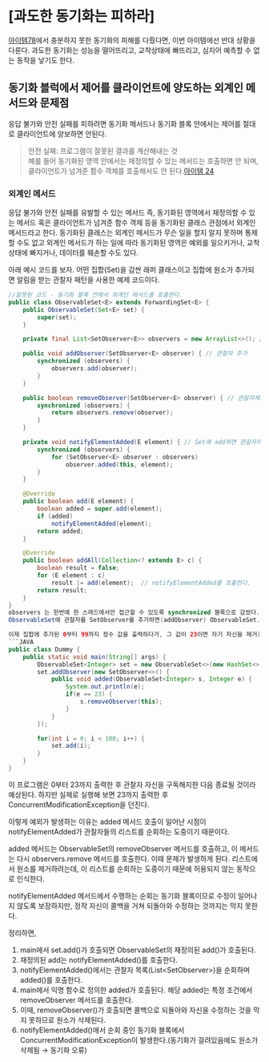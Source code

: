 # [과도한 동기화는 피하라]
[아이템78](../../11장/아이템_78/공유_중인_가변_데이터는_동기화해_사용하라.md)에서 충분하지 못한 동기화의 피해를 다뤘다면, 이번 아이템에선 반대 상황을 다룬다. 과도한 동기화는 성능을 떨어뜨리고, 교착상태에 빠뜨리고, 심지어 예측할 수 없는 동작을 낳기도 한다.

## 동기화 블럭에서 제어를 클라이언트에 양도하는 외계인 메서드와 문제점
응답 불가와 안전 실패를 피하려면 동기화 메서드나 동기화 블록 안에서는 제어를 절대로 클라이언트에 양보하면 안된다.  
> 안전 실패: 프로그램이 잘못된 결과를 계산해내는 것  
예를 들어 동기화된 영역 안에서는 재정의할 수 있는 메서드는 호출하면 안 되며, 클라이언트가 넘겨준 함수 객체를 호출해서도 안 된다.[아이템 24](../../04장/아이템_24/멤버_클래스는_되도록_static으로_만들라.md) 

### 외계인 메서드
응답 불가와 안전 실패를 유발할 수 있는 메서드 즉, 동기화된 영역에서 재정의할 수 있는 메서드 혹은 클라이언트가 넘겨준 함수 객체 등을 동기화된 클래스 관점에서 외계인 메서드라고 한다. 동기화된 클래스는 외계인 메서드가 무슨 일을 할지 알지 못하며 통제할 수도 없고 외계인 메서드가 하는 일에 따라 동기화된 영역은 예외를 일으키거나, 교착상태에 빠지거나, 데이터를 훼손할 수도 있다.

아래 예시 코드를 보자. 어떤 집합(Set)을 감싼 래퍼 클래스이고 집합에 원소가 추가되면 알림을 받는 관찰자 패턴을 사용한 예제 코드이다. 
```JAVA
//잘못된 코드 - 동기화 블록 안에서 외계인 메서드를 호출한다.
public class ObservableSet<E> extends ForwardingSet<E> {
    public ObservableSet(Set<E> set) {
        super(set);
    }

    private final List<SetObserver<E>> observers = new ArrayList<>(); // 관찰자리스트 보관

    public void addObserver(SetObserver<E> observer) { // 관찰자 추가
        synchronized (observers) {
            observers.add(observer);
        }
    }

    public boolean removeObserver(SetObserver<E> observer) { // 관찰자제거
        synchronized (observers) {
            return observers.remove(observer);
        }
    }

    private void notifyElementAdded(E element) { // Set에 add하면 관찰자의 added 메서드를 호출한다.
        synchronized (observers) {
            for (SetObserver<E> observer : observers)
                observer.added(this, element);
        }
    }

    @Override
    public boolean add(E element) {
        boolean added = super.add(element);
        if (added)
            notifyElementAdded(element);
        return added;
    }

    @Override
    public boolean addAll(Collection<? extends E> c) {
        boolean result = false;
        for (E element : c)
            result |= add(element);  // notifyElementAdded를 호출한다.
        return result;
    }
}
observers 는 한번에 한 스레드에서만 접근할 수 있도록 synchronized 블록으로 감쌌다.  
ObservableSet에 관찰자를 SetObserver를 추가하면(addObserver) ObservableSet.add 메서드가 호출될 때마다 notifyElementAdded가 호출되고, 추가된 관찰자의 added 메서드가 호출된다.(observer.added())  

이제 집합에 추가된 0부터 99까지 정수 값을 출력하다가, 그 값이 23이면 자기 자신을 제거(구독해지)하는 관찰자를 추가해보자. 
```JAVA
public class Dummy {
    public static void main(String[] args) {
        ObservableSet<Integer> set = new ObservableSet<>(new HashSet<>());
        set.addObserver(new SetObserver<>() {
            public void added(ObservableSet<Integer> s, Integer e) {
                System.out.println(e);
                if(e == 23) {
                    s.removeObserver(this);
                }
            }
        });

        for(int i = 0; i < 100; i++) {
            set.add(i);
        }
    }
}
```
이 프로그램은 0부터 23까지 출력한 후 관찰자 자신을 구독해지한 다음 종료될 것이라 예상된다. 하지만 실제로 실행해 보면 23까지 출력한 후 ConcurrentModificationException을 던진다.

이렇게 예외가 발생하는 이유는 added 메서드 호출이 일어난 시점이 notifyElementAdded가 관찰자들의 리스트를 순회하는 도중이기 때문이다.

added 메서드는 ObservableSet의 removeObserver 메서드를 호출하고, 이 메서드는 다시 observers.remove 메서드를 호출한다. 이때 문제가 발생하게 된다. 리스트에서 원소를 제거하려는데, 이 리스트를 순회하는 도중이기 때문에 허용되지 않는 동작으로 인식한다.

notifyElementAdded 메서드에서 수행하는 순회는 동기화 블록이므로 수정이 일어나지 않도록 보장하지만, 정작 자신이 콜백을 거쳐 되돌아와 수정하는 것까지는 막지 못한다.

정리하면, 
1. main에서 set.add()가 호출되면 ObservableSet의 재정의된 add()가 호출된다.
2. 재정의된 add는 notifyElementAdded()를 호출한다.
3. notifyElementAdded()에서는 관찰자 목록(List<SetObserver<E>>)을 순회하며 added()를 호출한다.
4. main에서 익명 함수로 정의한 added가 호출된다. 해당 added는 특정 조건에서 removeObserver 메서드를 호출한다.
5. 이때, removeObserver()가 호출되면 콜백으로 되돌아와 자신을 수정하는 것을 막지 못하므로 원소가 삭제된다.
6. notifyElementAdded()에서 순회 중인 동기화 블록에서 ConcurrentModificationException이 발생한다.(동기화가 걸려있음에도 원소가 삭제됨 → 동기화 오류)